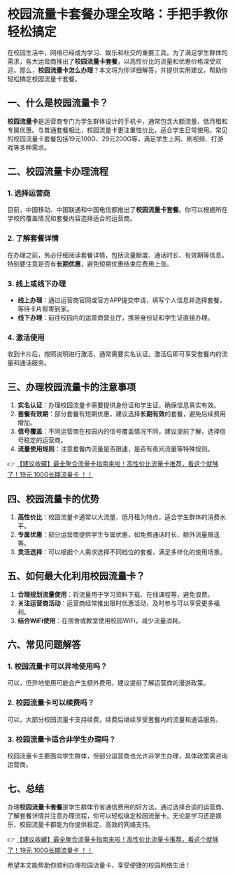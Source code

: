 # 校园流量卡套餐办理全攻略：手把手教你轻松搞定

在校园生活中，网络已经成为学习、娱乐和社交的重要工具。为了满足学生群体的需求，各大运营商推出了**校园流量卡套餐**，以高性价比的流量和优惠价格深受欢迎。那么，**校园流量卡怎么办理**？本文将为你详细解答，并提供实用建议，帮助你轻松搞定校园流量卡套餐。

## 一、什么是校园流量卡？

**校园流量卡**是运营商专门为学生群体设计的手机卡，通常包含大额流量、低月租和专属优惠。与普通套餐相比，校园流量卡更注重性价比，适合学生日常使用。常见的校园流量卡套餐包括19元100G、29元200G等，满足学生上网、刷视频、打游戏等多种需求。

## 二、校园流量卡办理流程

### 1. 选择运营商
目前，中国移动、中国联通和中国电信都推出了**校园流量卡套餐**。你可以根据所在学校的覆盖情况和套餐内容选择适合的运营商。

### 2. 了解套餐详情
在办理之前，务必仔细阅读套餐详情，包括流量额度、通话时长、有效期等信息。特别要注意是否有**长期优惠**，避免短期优惠结束后费用上涨。

### 3. 线上或线下办理
- **线上办理**：通过运营商官网或官方APP提交申请，填写个人信息并选择套餐，等待卡片邮寄到家。
- **线下办理**：前往校园内的运营商营业厅，携带身份证和学生证直接办理。

### 4. 激活使用
收到卡片后，按照说明进行激活，通常需要实名认证。激活后即可享受套餐内的流量和通话服务。

## 三、办理校园流量卡的注意事项

1. **实名认证**：办理校园流量卡需要提供身份证和学生证，确保信息真实有效。
2. **套餐有效期**：部分套餐有短期优惠，建议选择**长期有效**的套餐，避免后续费用增加。
3. **信号覆盖**：不同运营商在校园内的信号覆盖情况不同，建议提前了解，选择信号稳定的运营商。
4. **流量使用规则**：注意套餐内流量是否限速，是否有夜间流量等特殊规则。

👉 [【建议收藏】最全聚合流量卡指南来啦！高性价比流量卡推荐，看这个就够了！19元 100G长期流量卡 ！！](https://bit.ly/Liuliangka)

## 四、校园流量卡的优势

1. **高性价比**：校园流量卡通常以大流量、低月租为特点，适合学生群体的消费水平。
2. **专属优惠**：部分运营商提供学生专属优惠，如免费通话时长、额外流量赠送等。
3. **灵活选择**：可以根据个人需求选择不同档位的套餐，满足多样化的使用场景。

## 五、如何最大化利用校园流量卡？

1. **合理规划流量使用**：将流量用于学习资料下载、在线课程等，避免浪费。
2. **关注运营商活动**：运营商经常推出限时优惠活动，及时参与可以享受更多福利。
3. **结合WiFi使用**：在宿舍或教室使用校园WiFi，减少流量消耗。

## 六、常见问题解答

### 1. 校园流量卡可以异地使用吗？
可以，但异地使用可能会产生额外费用，建议提前了解运营商的漫游政策。

### 2. 校园流量卡可以续费吗？
可以，大部分校园流量卡支持续费，续费后继续享受套餐内的流量和通话服务。

### 3. 校园流量卡适合非学生办理吗？
校园流量卡主要面向学生群体，但部分运营商也允许非学生办理，具体政策需咨询运营商。

## 七、总结

办理**校园流量卡套餐**是学生群体节省通信费用的好方法。通过选择合适的运营商、了解套餐详情并注意办理流程，你可以轻松搞定校园流量卡。无论是学习还是娱乐，校园流量卡都能为你提供稳定、高效的网络支持。

👉 [【建议收藏】最全聚合流量卡指南来啦！高性价比流量卡推荐，看这个就够了！19元 100G长期流量卡 ！！](https://bit.ly/Liuliangka)

希望本文能帮助你顺利办理校园流量卡，享受便捷的校园网络生活！